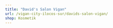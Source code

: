 ```yaml
---
title: "David's Salon Vigan"
url: /vigan-city-ilocos-sur/davids-salon-vigan/
shop: Kosmetik
---
```

